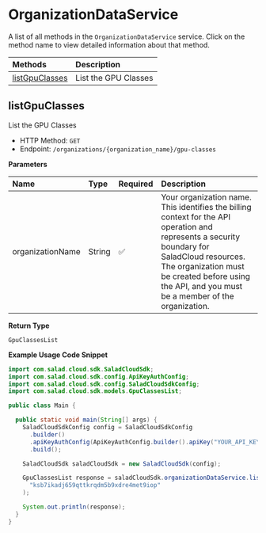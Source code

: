 # OrganizationDataService

A list of all methods in the `OrganizationDataService` service. Click on the method name to view detailed information about that method.

| Methods                           | Description          |
| :-------------------------------- | :------------------- |
| [listGpuClasses](#listgpuclasses) | List the GPU Classes |

## listGpuClasses

List the GPU Classes

- HTTP Method: `GET`
- Endpoint: `/organizations/{organization_name}/gpu-classes`

**Parameters**

| Name             | Type   | Required | Description                                                                                                                                                                                                                                         |
| :--------------- | :----- | :------- | :-------------------------------------------------------------------------------------------------------------------------------------------------------------------------------------------------------------------------------------------------- |
| organizationName | String | ✅       | Your organization name. This identifies the billing context for the API operation and represents a security boundary for SaladCloud resources. The organization must be created before using the API, and you must be a member of the organization. |

**Return Type**

`GpuClassesList`

**Example Usage Code Snippet**

```java
import com.salad.cloud.sdk.SaladCloudSdk;
import com.salad.cloud.sdk.config.ApiKeyAuthConfig;
import com.salad.cloud.sdk.config.SaladCloudSdkConfig;
import com.salad.cloud.sdk.models.GpuClassesList;

public class Main {

  public static void main(String[] args) {
    SaladCloudSdkConfig config = SaladCloudSdkConfig
      .builder()
      .apiKeyAuthConfig(ApiKeyAuthConfig.builder().apiKey("YOUR_API_KEY").build())
      .build();

    SaladCloudSdk saladCloudSdk = new SaladCloudSdk(config);

    GpuClassesList response = saladCloudSdk.organizationDataService.listGpuClasses(
      "ksb7ikadj659qttkrqdm5b9xdre4met9iop"
    );

    System.out.println(response);
  }
}

```
